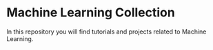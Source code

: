 # Machine Learning Collection
In this repository you will find tutorials and projects related to Machine Learning.

